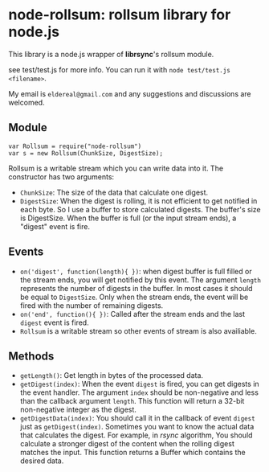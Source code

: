 node-rollsum: rollsum library for node.js
===

This library is a node.js wrapper of **librsync**'s rollsum module.

see test/test.js for more info. You can run it with `node test/test.js <filename>`.

My email is `eldereal@gmail.com` and any suggestions and discussions are welcomed.

Module
---

    var Rollsum = require("node-rollsum")
    var s = new Rollsum(ChunkSize, DigestSize);

Rollsum is a writable stream which you can write data into it. The constructor has two arguments: 

* `ChunkSize`: The size of the data that calculate one digest.
* `DigestSize`: When the digest is rolling, it is not efficient to get notified in each byte. So I use a buffer to store calculated digests. The buffer's size is DigestSize. When the buffer is full (or the input stream ends), a "digest" event is fire.

Events
---
 * `on('digest', function(length){ })`: when digest buffer is full filled or the stream ends, you will get notified by this event. The argument `length` represents the number of digests in the buffer. In most cases it should be equal to `DigestSize`. Only when the stream ends, the event will be fired with the number of remaining digests.
 * `on('end', function(){ })`: Called after the stream ends and the last `digest` event is fired.
 * `Rollsum` is a writable stream so other events of stream is also availiable.

Methods
---
 * `getLength()`: Get length in bytes of the processed data.
 * `getDigest(index)`: When the event `digest` is fired, you can get digests in the event handler. The argument `index` should be non-negative and less than the callback argument `length`. This function will return a 32-bit non-negative integer as the digest.
 * `getDigestData(index)`: You should call it in the callback of event `digest` just as `getDigest(index)`. Sometimes you want to know the actual data that calculates the digest. For example, in *rsync* algorithm, You should calculate a stronger digest of the content when the rolling digest matches the input. This function returns a Buffer which contains the desired data.
 